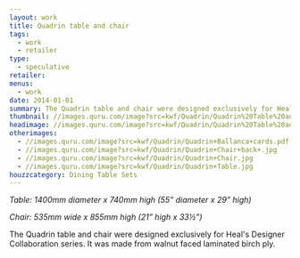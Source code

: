 ```yaml
---
layout: work
title: Quadrin table and chair
tags:
  - work
  - retailer
type:
  - speculative
retailer:
menus:
  - work
date: 2014-01-01
summary: The Quadrin table and chair were designed exclusively for Heal's Designer Collaboration series. It was made from walnut faced laminated birch ply.
thumbnail: //images.quru.com/image?src=kwf/Quadrin/Quadrin%20Table%20and%20Chairs.jpg&width=150&height=150&right=0.77813&bottom=0.9125&left=0.04688&top=0.18125
headimage: //images.quru.com/image?src=kwf/Quadrin/Quadrin%20Table%20and%20Chairs.jpg&top=0.05625&bottom=0.91563
otherimages:
  - //images.quru.com/image?src=kwf/Quadrin/Quadrin+Ballanca+cards.pdf
  - //images.quru.com/image?src=kwf/Quadrin/Quadrin+Chair+back+.jpg
  - //images.quru.com/image?src=kwf/Quadrin/Quadrin+Chair.jpg
  - //images.quru.com/image?src=kwf/Quadrin/Quadrin+Table.jpg
houzzcategory: Dining Table Sets
---
```


_Table: 1400mm diameter x 740mm high (55&rdquo; diameter x 29&rdquo; high)_  

_Chair: 535mm wide x 855mm high (21&rdquo; high x 33&frac12;&rdquo;)_


The Quadrin table and chair were designed exclusively for Heal's Designer Collaboration series. It was made from walnut faced laminated birch ply.
